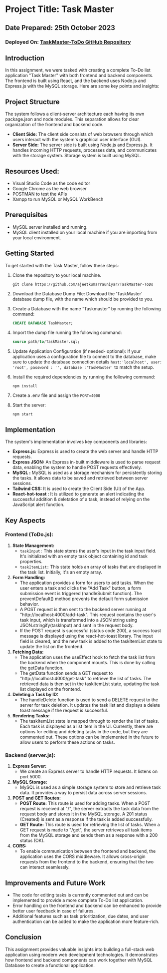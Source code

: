 # Project Title: Task Master
## Date Prepared: 25th October 2023 
### Deployed On: [TaskMaster-ToDo GitHub Repository](https://github.com/ajeetkumarrauniyar/TaskMaster-ToDo)

## Introduction
In this assignment, we were tasked with creating a complete To-Do list application "Task Master" with both frontend and backend components. The frontend is built using React, and the backend uses Node.js and Express.js with the MySQL storage. Here are some key points and insights:

## Project Structure
The system follows a client-server architecture each having its own package.json and node modules. This separation allows for clear organization of the frontend and backend code.
- **Client Side:** The client side consists of web browsers through which users interact with the system's graphical user interface (GUI).
- **Server Side:** The server side is built using Node.js and Express.js. It handles incoming HTTP requests, processes data, and communicates with the storage system. Storage system is built using MySQL.

## Resources Used:
- Visual Studio Code as the code editor
- Google Chrome as the web browser
- POSTMAN to test the APIs
- Xampp to run MySQL or MySQL WorkBench

## Prerequisites
- MySQL server installed and running.
- MySQL client installed on your local machine if you are importing from your local environment.

## Getting Started
To get started with the Task Master, follow these steps:
1. Clone the repository to your local machine.
    ```
    git clone https://github.com/ajeetkumarrauniyar/TaskMaster-ToDo
    ```
2. Download the Database Dump File:
   Download the 'TaskMaster' database dump file, with the name which should be provided to you. 
3. Create a Database with the name “Taskmaster” by running the following command:
    ```sql
    CREATE DATABASE TaskMaster;
    ```
4. Import the dump file running the following command:
    ```sql
    source path/to/TaskMaster.sql;
    ```
5. Update Application Configuration (if needed- optional):
   If your application uses a configuration file to connect to the database, make sure to update the database connection details 
   `host:'localhost', user: 'root', password : '', database :'TaskMaster'`
   to match the setup.
6. Install the required dependencies by running the following command:
    ```
    npm install
    ```
7. Create a .env file and assign the `PORT=4000`

8. Start the server: 
    ```
    npm start
    ```

## Implementation
The system's implementation involves key components and libraries:
- **Express.js:** Express is used to create the web server and handle HTTP requests.
- **Express JSON:** An Express in-built middleware is used to parse request data, enabling the system to handle POST requests effectively.
- **MySQL :** MySQL is used as a storage mechanism for persistently storing the tasks. It allows data to be saved and retrieved between server sessions.
- **Tailwind CSS:** It is used to create the Client Side (UI) of the App.
- **React-hot-toast :** It is utilized to generate an alert indicating the successful addition & deletation of a task, instead of relying on the JavaScript alert function.

## Key Aspects
### Frontend (ToDo.js):
1. **State Management:**
    - `taskInput:` This state stores the user's input in the task input field. It's initialized with an empty task object containing id and task properties.
    - `taskItemList:` This state holds an array of tasks that are displayed in the task list. Initially, it's an empty array.
2. **Form Handling:**
    - The application provides a form for users to add tasks. When the user enters a task and clicks the "Add Task" button, a form submission event is triggered (handleSubmit function). The preventDefault() method prevents the default form submission behavior.
    - A POST request is then sent to the backend server running at "http://localhost:4000/add-task". This request contains the user's task input, which is transformed into a JSON string using JSON.stringify(taskInput) and sent in the request body.
    - If the POST request is successful (status code 200), a success toast message is displayed using the react-hot-toast library. The input field is cleared, and the new task is added to the taskItemList state to update the list on the frontend.
3. **Fetching Data:**
    - The application uses the useEffect hook to fetch the task list from the backend when the component mounts. This is done by calling the getData function.
    - The getData function sends a GET request to "http://localhost:4000/get-task" to retrieve the list of tasks. The retrieved data is then set in the taskItemList state, updating the task list displayed on the frontend.
4. **Deleting a Task by ID:**
    - The handleDelete function is used to send a DELETE request to the server for task deletion. It updates the task list and displays a delete toast message if the request is successful.
5. **Rendering Tasks:**
    - The taskItemList state is mapped through to render the list of tasks. Each task is displayed as a list item in the UI. Currently, there are options for editing and deleting tasks in the code, but they are commented out. These options can be implemented in the future to allow users to perform these actions on tasks.

### Backend (server.js):
1. **Express Server:**
    - We create an Express server to handle HTTP requests. It listens on port 5000.
2. **MySQL Storage:**
    - MySQL is used as a simple storage system to store and retrieve task data. It provides a way to persist data across server sessions.
3. **POST and GET Routes:**
    - **POST Route:** This route is used for adding tasks. When a POST request is received at "/", the server extracts the task data from the request body and stores it in the MySQL storage. A 201 status (Created) is sent as a response if the task is added successfully.
    - **GET Route:** This route is used for retrieving the list of tasks. When a GET request is made to "/get", the server retrieves all task items from the MySQL storage and sends them as a response with a 200 status (OK).
4. **CORS:**
    - To enable communication between the frontend and backend, the application uses the CORS middleware. It allows cross-origin requests from the frontend to the backend, ensuring that the two can interact seamlessly.

## Improvements and Future Work
- The code for editing tasks is currently commented out and can be implemented to provide a more complete To-Do list application.
- Error handling on the frontend and backend can be enhanced to provide better user feedback in case of failures.
- Additional features such as task prioritization, due dates, and user authentication can be added to make the application more feature-rich.

## Conclusion
This assignment provides valuable insights into building a full-stack web application using modern web development technologies. It demonstrates how frontend and backend components can work together with MySQL Database to create a functional application.
